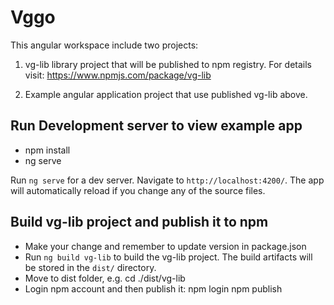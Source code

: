 # Vggo

This angular workspace include two projects:

1. vg-lib library project that will be published to npm registry. For details visit: https://www.npmjs.com/package/vg-lib

2. Example angular application project that use published vg-lib above.

## Run Development server to view example app
+ npm install
+ ng serve

Run `ng serve` for a dev server. Navigate to `http://localhost:4200/`. The app will automatically reload if you change any of the source files.

## Build vg-lib project and publish it to npm
+ Make your change and remember to update version in package.json 
+ Run `ng build vg-lib` to build the vg-lib project. The build artifacts will be stored in the `dist/` directory.
+ Move to dist folder, e.g. cd ./dist/vg-lib
+ Login npm account and then publish it: 
  npm login
  npm publish
